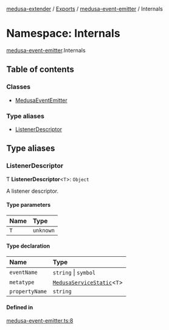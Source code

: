[medusa-extender](../README.md) / [Exports](../modules.md) / [medusa-event-emitter](medusa_event_emitter.md) / Internals

# Namespace: Internals

[medusa-event-emitter](medusa_event_emitter.md).Internals

## Table of contents

### Classes

- [MedusaEventEmitter](../classes/medusa_event_emitter.Internals.MedusaEventEmitter.md)

### Type aliases

- [ListenerDescriptor](medusa_event_emitter.Internals.md#listenerdescriptor)

## Type aliases

### ListenerDescriptor

Ƭ **ListenerDescriptor**<`T`\>: `Object`

A listener descriptor.

#### Type parameters

| Name | Type |
| :------ | :------ |
| `T` | `unknown` |

#### Type declaration

| Name | Type |
| :------ | :------ |
| `eventName` | `string` \| `symbol` |
| `metatype` | [`MedusaServiceStatic`](../interfaces/types.MedusaServiceStatic.md)<`T`\> |
| `propertyName` | `string` |

#### Defined in

[medusa-event-emitter.ts:8](https://github.com/adrien2p/medusa-extender/blob/7afa3be/src/medusa-event-emitter.ts#L8)
